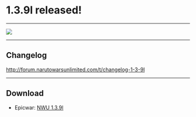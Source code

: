 # 1.3.9l released!

----------

<img src='http://forum.narutowarsunlimited.com/uploads/default/265/b989c30ef7164190.jpg'>

----------

## Changelog ##
http://forum.narutowarsunlimited.com/t/changelog-1-3-9l

----------

## Download ##
- Epicwar: [NWU 1.3.9l][1]

  [1]: http://www.epicwar.com/maps/257127/ "Epicwar Download Link"